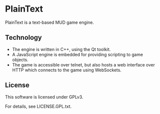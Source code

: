 PlainText
=========

PlainText is a text-based MUD game engine.

Technology
----------

 * The engine is written in C++, using the Qt toolkit.
 * A JavaScript engine is embedded for providing scripting to game
   objects.
 * The game is accessible over telnet, but also hosts a web interface
   over HTTP which connects to the game using WebSockets.

License
-------

This software is licensed under GPLv3.

For details, see LICENSE.GPL.txt.
